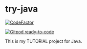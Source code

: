 # try-java

[![CodeFactor](https://www.codefactor.io/repository/github/devlights/try-java/badge)](https://www.codefactor.io/repository/github/devlights/try-java)

[![Gitpod ready-to-code](https://img.shields.io/badge/Gitpod-ready--to--code-blue?logo=gitpod)](https://gitpod.io/#https://github.com/devlights/try-java)


This is my TUTORIAL project for Java.
